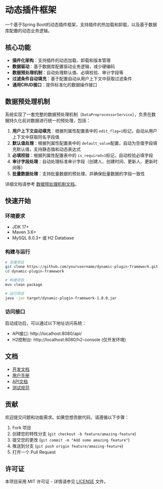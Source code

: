 # 动态插件框架

一个基于Spring Boot的动态插件框架，支持插件的热加载和卸载，以及基于数据库配置的动态业务逻辑。

## 核心功能

- **插件化架构**：支持插件的动态加载、卸载和版本管理
- **数据驱动**：基于数据库配置驱动业务逻辑，减少硬编码
- **数据预处理机制**：自动处理默认值、必填校验、审计字段等
- **过滤条件自动填充**：基于配置自动从用户上下文中获取过滤条件
- **通用CRUD接口**：提供标准化的数据操作接口

## 数据预处理机制

系统实现了一套完整的数据预处理机制（`DataPreprocessorService`），负责在数据持久化前对数据进行统一的预处理，包括：

1. **用户上下文自动填充**：根据列属性配置表中的 `edit_flag=1`标记，自动从用户上下文中获取同名字段值
2. **默认值处理**：根据列属性配置表中的 `default_value`配置，自动为空值字段填充默认值，支持静态值和动态表达式
3. **必填校验**：根据列属性配置表中的 `is_required=1`标记，自动校验必填字段
4. **审计字段处理**：自动处理标准审计字段（创建人、创建时间、更新人、更新时间等）
5. **批量数据处理**：支持批量数据的预处理，并确保批量数据的字段一致性

详细文档请参考 [数据预处理机制文档](docs/dev/数据预处理机制.md)。

## 快速开始

### 环境要求

- JDK 17+
- Maven 3.6+
- MySQL 8.0.3+ 或 H2 Database

### 构建与运行

```bash
# 克隆项目
git clone https://github.com/yourusername/dynamic-plugin-framework.git
cd dynamic-plugin-framework

# 构建项目
mvn clean package

# 运行项目
java -jar target/dynamic-plugin-framework-1.0.0.jar
```

### 访问接口

启动成功后，可以通过以下地址访问系统：

- API接口: http://localhost:8080/api/
- H2控制台: http://localhost:8080/h2-console (仅开发环境)

## 文档

- [开发文档](docs/dev/开发文档.md)
- [用户手册](docs/user/getting-started.md)
- [API文档](docs/api/common-controller.md)
- [测试规范](docs/测试规范.md)

## 贡献

欢迎提交问题和功能需求。如果您想贡献代码，请遵循以下步骤：

1. Fork 项目
2. 创建您的特性分支 (`git checkout -b feature/amazing-feature`)
3. 提交您的更改 (`git commit -m "Add some amazing feature"`)
4. 推送到分支 (`git push origin feature/amazing-feature`)
5. 打开一个 Pull Request

## 许可证

本项目采用 MIT 许可证 - 详情请参见 [LICENSE](LICENSE) 文件。
